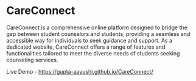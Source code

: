 # CareConnect

CareConnect is a comprehensive online platform designed to bridge the gap between student counselors and students, providing a seamless and accessible way for individuals to seek guidance and support. As a dedicated website, CareConnect offers a range of features and functionalities tailored to meet the diverse needs of students seeking counseling services.

Live Demo - https://gupta-aayushi.github.io/CareConnect/

